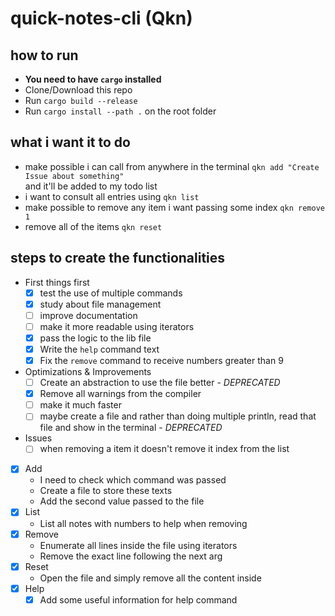 # quick-notes-cli (Qkn)


## how to run

- **You need to have `cargo` installed**
- Clone/Download this repo
- Run `cargo build --release`
- Run `cargo install --path .` on the root folder

## what i want it to do

- make possible i can call from anywhere in the terminal `qkn add "Create Issue about something"`  
and it'll be added to my todo list
- i want to consult all entries using `qkn list`
- make possible to remove any item i want passing some index `qkn remove 1`
- remove all of the items `qkn reset`

## steps to create the functionalities

- First things first
  - [x] test the use of multiple commands
  - [x] study about file management
  - [ ] improve documentation
  - [ ] make it more readable using iterators
  - [x] pass the logic to the lib file
  - [x] Write the `help` command text
  - [x] Fix the `remove` command to receive numbers greater than 9

- Optimizations & Improvements
  - [ ] Create an abstraction to use the file better - *DEPRECATED*
  - [x] Remove all warnings from the compiler
  - [ ] make it much faster
  - [ ] maybe create a file and rather than doing multiple println, read that file and show in the terminal - *DEPRECATED*

- Issues
  - [ ] when removing a item it doesn't remove it index from the list

- [x] Add
  - I need to check which command was passed
  - Create a file to store these texts
  - Add the second value passed to the file
- [x] List
  - List all notes with numbers to help when removing
- [x] Remove
  - Enumerate all lines inside the file using iterators
  - Remove the exact line following the next arg
- [x] Reset
  - Open the file and simply remove all the content inside
- [x] Help
  - [x] Add some useful information for help command